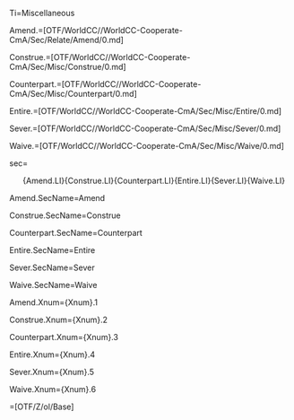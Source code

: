 Ti=Miscellaneous

Amend.=[OTF/WorldCC//WorldCC-Cooperate-CmA/Sec/Relate/Amend/0.md]

Construe.=[OTF/WorldCC//WorldCC-Cooperate-CmA/Sec/Misc/Construe/0.md]

Counterpart.=[OTF/WorldCC//WorldCC-Cooperate-CmA/Sec/Misc/Counterpart/0.md]

Entire.=[OTF/WorldCC//WorldCC-Cooperate-CmA/Sec/Misc/Entire/0.md]

Sever.=[OTF/WorldCC//WorldCC-Cooperate-CmA/Sec/Misc/Sever/0.md]

Waive.=[OTF/WorldCC//WorldCC-Cooperate-CmA/Sec/Misc/Waive/0.md]

sec=<ol>{Amend.LI}{Construe.LI}{Counterpart.LI}{Entire.LI}{Sever.LI}{Waive.LI}</ol>

Amend.SecName=Amend

Construe.SecName=Construe

Counterpart.SecName=Counterpart

Entire.SecName=Entire

Sever.SecName=Sever

Waive.SecName=Waive


Amend.Xnum={Xnum}.1

Construe.Xnum={Xnum}.2

Counterpart.Xnum={Xnum}.3

Entire.Xnum={Xnum}.4

Sever.Xnum={Xnum}.5

Waive.Xnum={Xnum}.6

=[OTF/Z/ol/Base]

